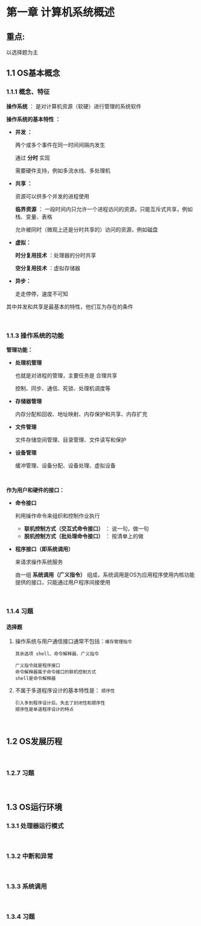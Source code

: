 # 第一章 计算机系统概述

## 重点:

以选择题为主

## 1.1 OS基本概念

### 1.1.1 概念、特征

**操作系统** ： 是对计算机资源（软硬）进行管理的系统软件

**操作系统的基本特性 ：** 

- **并发 ：** 

    两个或多个事件在同一时间间隔内发生

    通过 **分时** 实现

    需要硬件支持，例如多流水线、多处理机

- **共享 ：** 

    资源可以供多个并发的进程使用

    **临界资源** ： 一段时间内只允许一个进程访问的资源，只能互斥式共享，例如栈、变量、表格

    允许被同时（微观上还是分时共享的）访问的资源，例如磁盘

- **虚拟：**

    **时分复用技术** ：处理器的分时共享

    **空分复用技术** ：虚拟存储器

- **异步：**

    走走停停，速度不可知

其中并发和共享是最基本的特性，他们互为存在的条件



<br>



### 1.1.3 操作系统的功能

**管理功能：**

- **处理机管理**

    也就是对进程的管理，主要任务是 合理共享

    控制、同步、通信、死锁、处理机调度等

- **存储器管理**

    内存分配和回收、地址映射、内存保护和共享、内存扩充

- **文件管理**

    文件存储空间管理、目录管理、文件读写和保护

- **设备管理**

    缓冲管理、设备分配、设备处理、虚拟设备



<br>



**作为用户和硬件的接口：**

- **命令接口**

    利用操作命令来组织和控制作业执行

    - **联机控制方式（交互式命令接口）** ： 说一句，做一句
    - **脱机控制方式（批处理命令接口）** ： 按清单上的做 

- **程序接口（即系统调用）**

    来请求操作系统服务

    由一组 **系统调用（广义指令）** 组成，系统调用是OS为应用程序使用内核功能提供的接口，只能通过用户程序间接使用



<br>



### 1.1.4 习题

#### 选择题

1. 操作系统与用户通信接口通常不包括：`缓存管理指令`

    ```
    其余选项 shell、命令解释器、广义指令
    
    广义指令就是程序接口
    命令解释器属于命令接口的联机控制方式
    shell是命令解释器
    ```

    

2. 不属于多道程序设计的基本特性是： `顺序性`

    ```
    引入多到程序设计后，失去了封闭性和顺序性
    顺序性是单道程序设计的特点
    ```

    



<br>



## 1.2 OS发展历程



<br>



### 1.2.7 习题



<br>



## 1.3 OS运行环境

### 1.3.1 处理器运行模式



<br>



### 1.3.2 中断和异常



<br>



### 1.3.3 系统调用



<br>



### 1.3.4 习题



<br>





